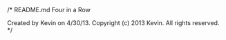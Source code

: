 /* 
  README.md
  Four in a Row

  Created by Kevin on 4/30/13.
  Copyright (c) 2013 Kevin. All rights reserved.
*/
